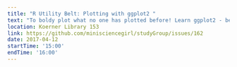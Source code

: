 ```yaml
---
title: "R Utility Belt: Plotting with ggplot2 "
text: "To boldy plot what no one has plotted before! Learn ggplot2 - because everyone needs to visualize and sanity check their data at some point."
location: Koerner Library 153
link: https://github.com/minisciencegirl/studyGroup/issues/162
date: 2017-04-12
startTime: '15:00'
endTime: '16:00'
---
```

